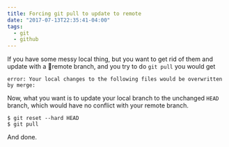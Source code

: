 ```yaml
---
title: Forcing git pull to update to remote
date: "2017-07-13T22:35:41-04:00"
tags:
  - git
  - github
---
```


If you have some messy local thing, but you want to get rid of them and update with a remote branch, and you try to do `git pull` you would get

```
error: Your local changes to the following files would be overwritten by merge:

```

Now, what you want is to update your local branch to the unchanged `HEAD` branch, which would have no conflict with your remote branch.

```
$ git reset --hard HEAD
$ git pull
```

And done.
